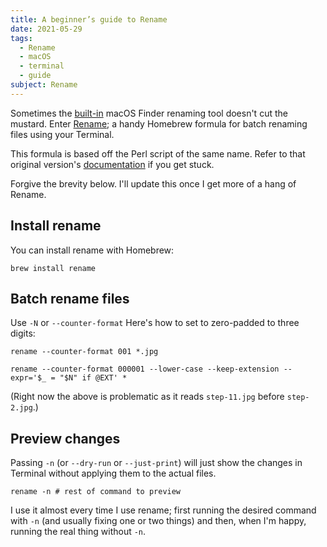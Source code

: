 ```yaml
---
title: A beginner’s guide to Rename
date: 2021-05-29
tags:
  - Rename
  - macOS
  - terminal
  - guide
subject: Rename
---
```


Sometimes the [built-in](https://support.apple.com/en-au/guide/mac-help/mchlp1144/mac#apdecbd8036ee564) macOS Finder renaming tool doesn't cut the mustard. Enter [Rename](https://formulae.brew.sh/formula/rename); a handy Homebrew formula for batch renaming files using your Terminal.

This formula is based off the Perl script of the same name. Refer to that original version's [documentation](http://plasmasturm.org/code/rename/) if you get stuck.

Forgive the brevity below. I'll update this once I get more of a hang of Rename.

## Install rename

You can install rename with Homebrew:

```shell
brew install rename
```

## Batch rename files

Use `-N` or `--counter-format` Here's how to set to zero-padded to three digits:

```shell
rename --counter-format 001 *.jpg
```

```shell
rename --counter-format 000001 --lower-case --keep-extension --expr='$_ = "$N" if @EXT' *
```

(Right now the above is problematic as it reads `step-11.jpg` before `step-2.jpg`.)

## Preview changes

Passing `-n` (or `--dry-run` or `--just-print`) will just show the changes in Terminal without applying them to the actual files.

```shell
rename -n # rest of command to preview
```

I use it almost every time I use rename; first running the desired command with `-n` (and usually fixing one or two things) and then, when I'm happy, running the real thing without `-n`.
